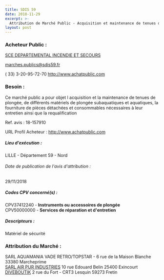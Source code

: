 ```yaml
---
title: SDIS 59
date: 2018-11-29
excerpt: >-
  Attribution de Marché Public - Acquisition et maintenance de tenues de plongée, de matériels de plongée subaquatiques et aquatiques et requalification de bouteilles de plongée
layout: post
---
```


### Acheteur Public : 
<a href="/acheteur-34/siren-285900015"> SCE DEPARTEMENTAL INCENDIE ET SECOURS</a><br/>



marches.publics@sdis59.fr

( 33) 3-20-95-72-70
http://www.achatpublic.com
### Besoin :

Ce marché public a pour objet l acquisition et la maintenance de tenues de plongée, de différents matériels de plongée subaquatiques et aquatiques, la fourniture de pièces détachées et consommables nécessaires à leur entretien ainsi que la requalification

Ref. avis : 18-157910

URL Profil Acheteur : http://www.achatpublic.com

##### Lieu d'exécution :

LILLE - Département 59 - Nord

###### Date de publication de l'avis d'attribution : 
29/11/2018

##### Codes CPV concerné(s) :
CPV37412240 - **Instruments ou accessoires de plongée** <br/>
CPV50000000 - **Services de réparation et d'entretien** <br/>

##### Descripteurs :
Matériel de sécurité <br/>

### Attribution du Marché :
SARL AQUAMANIA VADE RETRO/TOPSTAR - 6 rue de la Maison Blanche 33380 Marcheprime <br/>
<a href="/entreprise-257/siren-377894290"> SARL AIR PUR INDUSTRIES</a>    10 rue Edouard Belin 25400 Exincourt <br/>
<a href="/entreprise-266/siren-523700938"> DIVEBOUTIK</a>    2 rue du Fort - CRT3 Lesquin 59273 Fretin <br/>
